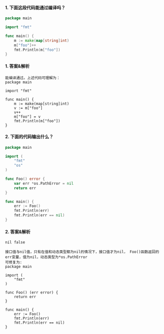 #### 1. 下面这段代码能通过编译吗？

```go
package main

import "fmt"

func main() {
	m := make(map[string]int)
	m["foo"]++
	fmt.Println(m["foo"])
}
```

#### 1. 答案&解析

```text
能编译通过。上述代码可理解为：
package main

import "fmt"

func main() {
	m := make(map[string]int)
	v := m["foo"]
	v++
	m["foo"] = v
	fmt.Println(m["foo"])
}
```

#### 2. 下面的代码输出什么？

```go
package main

import (
	"fmt"
	"os"
)

func Foo() error {
	var err *os.PathError = nil
	return err
}

func main() {
	err := Foo()
	fmt.Println(err)
	fmt.Println(err == nil)
}
```

#### 2. 答案&解析

```text
nil false

接口值与nil值，只有在值和动态类型都为nil的情况下，接口值才为nil， Foo()函数返回的err变量，值为nil，动态类型为*os.PathError
可修复为:
package main

import (
	"fmt"
)

func Foo() (err error) {
	return err
}

func main() {
	err := Foo()
	fmt.Println(err)
	fmt.Println(err == nil)
}
```
